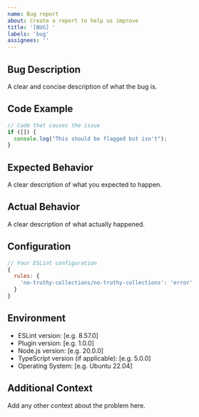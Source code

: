 ```yaml
---
name: Bug report
about: Create a report to help us improve
title: '[BUG] '
labels: 'bug'
assignees: ''
---
```


## Bug Description

A clear and concise description of what the bug is.

## Code Example

```javascript
// Code that causes the issue
if ([]) {
  console.log("This should be flagged but isn't");
}
```

## Expected Behavior

A clear description of what you expected to happen.

## Actual Behavior

A clear description of what actually happened.

## Configuration

```javascript
// Your ESLint configuration
{
  rules: {
    'no-truthy-collections/no-truthy-collections': 'error'
  }
}
```

## Environment

- ESLint version: [e.g. 8.57.0]
- Plugin version: [e.g. 1.0.0]
- Node.js version: [e.g. 20.0.0]
- TypeScript version (if applicable): [e.g. 5.0.0]
- Operating System: [e.g. Ubuntu 22.04]

## Additional Context

Add any other context about the problem here.
